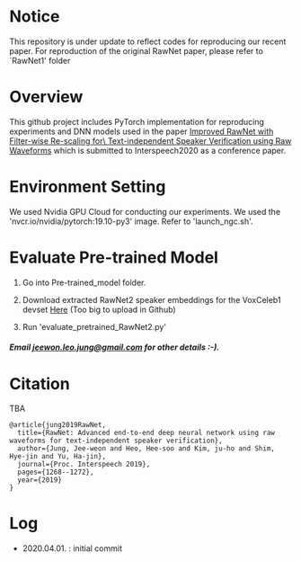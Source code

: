 # Notice
This repository is under update to reflect codes for reproducing our recent paper. 
For reproduction of the original RawNet paper, please refer to `RawNet1' folder

# Overview

This github project includes PyTorch implementation for reproducing experiments and DNN models used in the paper
[Improved RawNet with Filter-wise Re-scaling for\\ Text-independent Speaker Verification using Raw Waveforms]( https://isca-speech.org/archive/Interspeech_2019/pdfs/1982.pdf ) 
which is submitted to Interspeech2020 as a conference paper.

# Environment Setting

We used Nvidia GPU Cloud for conducting our experiments. We used the 'nvcr.io/nvidia/pytorch:19.10-py3' image. Refer to 'launch_ngc.sh'. 

#  Evaluate Pre-trained Model

1. Go into Pre-trained_model folder. 
2. Download extracted RawNet2 speaker embeddings for the VoxCeleb1 devset [Here]( https://www.dropbox.com/s/2y4k5rap8cztcrf/TTA_vox1_dev.pk?dl=0 )
(Too big to upload in Github)

3. Run 'evaluate_pretrained_RawNet2.py'





##### Email jeewon.leo.jung@gmail.com for other details :-).

# Citation

TBA

```
@article{jung2019RawNet,
  title={RawNet: Advanced end-to-end deep neural network using raw waveforms for text-independent speaker verification},
  author={Jung, Jee-weon and Heo, Hee-soo and Kim, ju-ho and Shim, Hye-jin and Yu, Ha-jin},
  journal={Proc. Interspeech 2019},
  pages={1268--1272},
  year={2019}
}
```


# Log
- 2020.04.01. : initial commit
